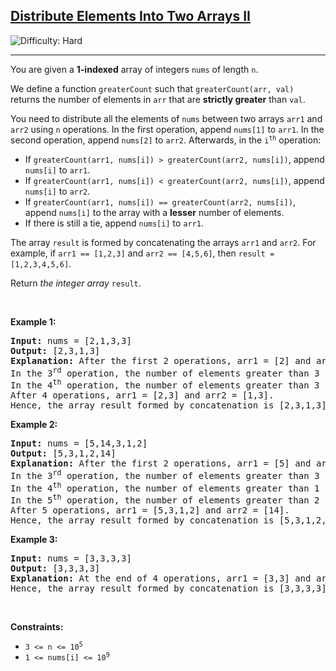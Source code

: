 <h2><a href="https://leetcode.com/problems/distribute-elements-into-two-arrays-ii">Distribute Elements Into Two Arrays II</a></h2> <img src='https://img.shields.io/badge/Difficulty-Hard-red' alt='Difficulty: Hard' /><hr><p>You are given a <strong>1-indexed</strong> array of integers <code>nums</code> of length <code>n</code>.</p>

<p>We define a function <code>greaterCount</code> such that <code>greaterCount(arr, val)</code> returns the number of elements in <code>arr</code> that are <strong>strictly greater</strong> than <code>val</code>.</p>

<p>You need to distribute all the elements of <code>nums</code> between two arrays <code>arr1</code> and <code>arr2</code> using <code>n</code> operations. In the first operation, append <code>nums[1]</code> to <code>arr1</code>. In the second operation, append <code>nums[2]</code> to <code>arr2</code>. Afterwards, in the <code>i<sup>th</sup></code> operation:</p>

<ul>
	<li>If <code>greaterCount(arr1, nums[i]) &gt; greaterCount(arr2, nums[i])</code>, append <code>nums[i]</code> to <code>arr1</code>.</li>
	<li>If <code>greaterCount(arr1, nums[i]) &lt; greaterCount(arr2, nums[i])</code>, append <code>nums[i]</code> to <code>arr2</code>.</li>
	<li>If <code>greaterCount(arr1, nums[i]) == greaterCount(arr2, nums[i])</code>, append <code>nums[i]</code> to the array with a <strong>lesser</strong> number of elements.</li>
	<li>If there is still a tie, append <code>nums[i]</code> to <code>arr1</code>.</li>
</ul>

<p>The array <code>result</code> is formed by concatenating the arrays <code>arr1</code> and <code>arr2</code>. For example, if <code>arr1 == [1,2,3]</code> and <code>arr2 == [4,5,6]</code>, then <code>result = [1,2,3,4,5,6]</code>.</p>

<p>Return <em>the integer array</em> <code>result</code>.</p>

<p>&nbsp;</p>
<p><strong class="example">Example 1:</strong></p>

<pre>
<strong>Input:</strong> nums = [2,1,3,3]
<strong>Output:</strong> [2,3,1,3]
<strong>Explanation:</strong> After the first 2 operations, arr1 = [2] and arr2 = [1].
In the 3<sup>rd</sup> operation, the number of elements greater than 3 is zero in both arrays. Also, the lengths are equal, hence, append nums[3] to arr1.
In the 4<sup>th</sup> operation, the number of elements greater than 3 is zero in both arrays. As the length of arr2 is lesser, hence, append nums[4] to arr2.
After 4 operations, arr1 = [2,3] and arr2 = [1,3].
Hence, the array result formed by concatenation is [2,3,1,3].
</pre>

<p><strong class="example">Example 2:</strong></p>

<pre>
<strong>Input:</strong> nums = [5,14,3,1,2]
<strong>Output:</strong> [5,3,1,2,14]
<strong>Explanation:</strong> After the first 2 operations, arr1 = [5] and arr2 = [14].
In the 3<sup>rd</sup> operation, the number of elements greater than 3 is one in both arrays. Also, the lengths are equal, hence, append nums[3] to arr1.
In the 4<sup>th</sup> operation, the number of elements greater than 1 is greater in arr1 than arr2 (2 &gt; 1). Hence, append nums[4] to arr1.
In the 5<sup>th</sup> operation, the number of elements greater than 2 is greater in arr1 than arr2 (2 &gt; 1). Hence, append nums[5] to arr1.
After 5 operations, arr1 = [5,3,1,2] and arr2 = [14].
Hence, the array result formed by concatenation is [5,3,1,2,14].
</pre>

<p><strong class="example">Example 3:</strong></p>

<pre>
<strong>Input:</strong> nums = [3,3,3,3]
<strong>Output:</strong> [3,3,3,3]
<strong>Explanation:</strong> At the end of 4 operations, arr1 = [3,3] and arr2 = [3,3].
Hence, the array result formed by concatenation is [3,3,3,3].
</pre>

<p>&nbsp;</p>
<p><strong>Constraints:</strong></p>

<ul>
	<li><code>3 &lt;= n &lt;= 10<sup>5</sup></code></li>
	<li><code>1 &lt;= nums[i] &lt;= 10<sup>9</sup></code></li>
</ul>
